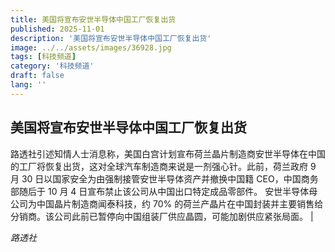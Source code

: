 ```yaml
---
title: 美国将宣布安世半导体中国工厂恢复出货
published: 2025-11-01
description: '美国将宣布安世半导体中国工厂恢复出货'
image: ../../assets/images/36928.jpg
tags: [科技频道]
category: '科技频道'
draft: false
lang: ''
---
```


## 美国将宣布安世半导体中国工厂恢复出货

路透社引述知情人士消息称，美国白宫计划宣布荷兰晶片制造商安世半导体在中国的工厂将恢复出货，这对全球汽车制造商来说是一剂强心针。此前，荷兰政府 9 月 30 日以国家安全为由强制接管安世半导体资产并撤换中国籍 CEO，中国商务部随后于 10 月 4 日宣布禁止该公司从中国出口特定成品零部件。
安世半导体母公司为中国晶片制造商闻泰科技，约 70% 的荷兰产晶片在中国封装并主要销售给分销商。该公司此前已暂停向中国组装厂供应晶圆，可能加剧供应紧张局面。
|

*路透社*
